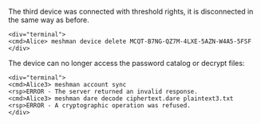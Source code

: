 
The third device was connected with threshold rights, it is disconnected in the same
way as before.


~~~~
<div="terminal">
<cmd>Alice> meshman device delete MCQT-B7NG-QZ7M-4LXE-5AZN-W4A5-5FSF
</div>
~~~~

The device can no longer access the password catalog or decrypt files:


~~~~
<div="terminal">
<cmd>Alice3> meshman account sync
<rsp>ERROR - The server returned an invalid response.
<cmd>Alice3> meshman dare decode ciphertext.dare plaintext3.txt
<rsp>ERROR - A cryptographic operation was refused.
</div>
~~~~


